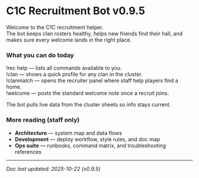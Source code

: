 <!-- Keep README user-facing -->
<!-- Dev layout reference: recruitment modules now live in modules/recruitment/, -->
<!-- shared sheet adapters consolidate under shared/sheets/. See docs/Architecture.md. -->
# C1C Recruitment Bot v0.9.5
Welcome to the C1C recruitment helper.  
The bot keeps clan rosters healthy, helps new friends find their hall, and makes sure every welcome lands in the right place.

### What you can do today
!rec help — lists all commands available to you.  
!clan <tag> — shows a quick profile for any clan in the cluster.  
!clanmatch — opens the recruiter panel where staff help players find a home.  
!welcome — posts the standard welcome note once a recruit joins.  

The bot pulls live data from the cluster sheets so info stays current.

### More reading (staff only)
- **Architecture** — system map and data flows
- **Development** — deploy workflow, style rules, and doc map
- **Ops suite** — runbooks, command matrix, and troubleshooting references

---

_Doc last updated: 2025-10-22 (v0.9.5)_
